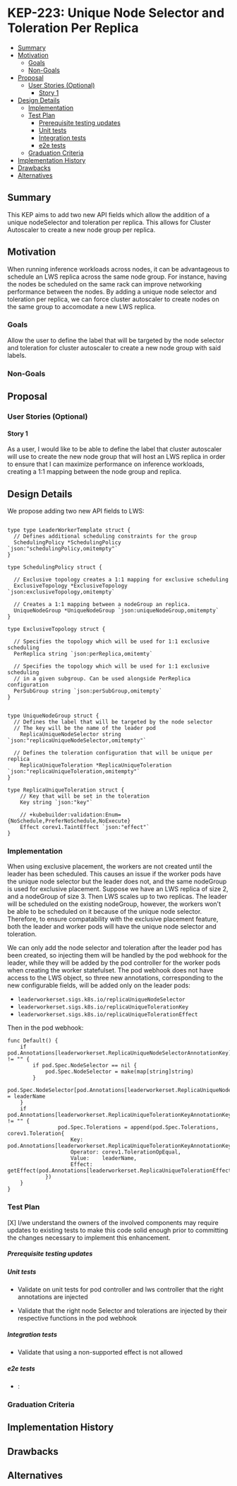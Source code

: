 # KEP-223: Unique Node Selector and Toleration Per Replica

<!--
This is the title of your KEP. Keep it short, simple, and descriptive. A good
title can help communicate what the KEP is and should be considered as part of
any review.
-->

<!--
A table of contents is helpful for quickly jumping to sections of a KEP and for
highlighting any additional information provided beyond the standard KEP
template.

Ensure the TOC is wrapped with
  <code>&lt;!-- toc --&rt;&lt;!-- /toc --&rt;</code>
tags, and then generate with `hack/update-toc.sh`.
-->

<!-- toc -->
- [Summary](#summary)
- [Motivation](#motivation)
  - [Goals](#goals)
  - [Non-Goals](#non-goals)
- [Proposal](#proposal)
  - [User Stories (Optional)](#user-stories-optional)
    - [Story 1](#story-1)
- [Design Details](#design-details)
  - [Implementation](#implementation)
  - [Test Plan](#test-plan)
      - [Prerequisite testing updates](#prerequisite-testing-updates)
      - [Unit tests](#unit-tests)
      - [Integration tests](#integration-tests)
      - [e2e tests](#e2e-tests)
  - [Graduation Criteria](#graduation-criteria)
- [Implementation History](#implementation-history)
- [Drawbacks](#drawbacks)
- [Alternatives](#alternatives)
<!-- /toc -->

## Summary

<!--
This section is incredibly important for producing high-quality, user-focused
documentation such as release notes or a development roadmap. It should be
possible to collect this information before implementation begins, in order to
avoid requiring implementors to split their attention between writing release
notes and implementing the feature itself. KEP editors and SIG Docs
should help to ensure that the tone and content of the `Summary` section is
useful for a wide audience.

A good summary is probably at least a paragraph in length.

Both in this section and below, follow the guidelines of the [documentation
style guide]. In particular, wrap lines to a reasonable length, to make it
easier for reviewers to cite specific portions, and to minimize diff churn on
updates.

[documentation style guide]: https://github.com/kubernetes/community/blob/master/contributors/guide/style-guide.md
-->
This KEP aims to add two new API fields which allow the addition of a unique nodeSelector and toleration per replica. This allows
for Cluster Autoscaler to create a new node group per replica.

## Motivation
When running inference workloads across nodes, it can be advantageous to schedule an LWS replica across the same node group. For instance,
having the nodes be scheduled on the same rack can improve networking performance between the nodes. By adding a unique node selector and 
toleration per replica, we can force cluster autoscaler to create nodes on the same group to accomodate a new LWS replica.

<!--
This section is for explicitly listing the motivation, goals, and non-goals of
this KEP.  Describe why the change is important and the benefits to users. The
motivation section can optionally provide links to [experience reports] to
demonstrate the interest in a KEP within the wider Kubernetes community.

[experience reports]: https://github.com/golang/go/wiki/ExperienceReports
-->

### Goals
<!--
List the specific goals of the KEP. What is it trying to achieve? How will we
know that this has succeeded?
-->
Allow the user to define the label that will be targeted by the node selector and toleration for cluster autoscaler to create a new node group with 
said labels.

### Non-Goals

<!--
What is out of scope for this KEP? Listing non-goals helps to focus discussion
and make progress.
-->

## Proposal

<!--
This is where we get down to the specifics of what the proposal actually is.
This should have enough detail that reviewers can understand exactly what
you're proposing, but should not include things like API designs or
implementation. What is the desired outcome and how do we measure success?.
The "Design Details" section below is for the real
nitty-gritty.
-->

### User Stories (Optional)

<!--
Detail the things that people will be able to do if this KEP is implemented.
Include as much detail as possible so that people can understand the "how" of
the system. The goal here is to make this feel real for users without getting
bogged down.
-->

#### Story 1
As a user, I would like to be able to define the label that cluster autoscaler will use to create the new node group that will host an LWS replica
in order to ensure that I can maximize performance on inference workloads, creating a 1:1 mapping between the node group and replica.


<!--
What are the caveats to the proposal?
What are some important details that didn't come across above?
Go in to as much detail as necessary here.
This might be a good place to talk about core concepts and how they relate.
-->
<!--
What are the risks of this proposal, and how do we mitigate? Think broadly.
For example, consider both security and how this will impact the larger
Kubernetes ecosystem.

How will security be reviewed, and by whom?

How will UX be reviewed, and by whom?

Consider including folks who also work outside the SIG or subproject.
-->

## Design Details

We propose adding two new API fields to LWS:

```golang

type type LeaderWorkerTemplate struct {
  // Defines additional scheduling constraints for the group
  SchedulingPolicy *SchedulingPolicy `json:"schedulingPolicy,omitempty"`
}

type SchedulingPolicy struct {

  // Exclusive topology creates a 1:1 mapping for exclusive scheduling
  ExclusiveTopology *ExclusiveTopology `json:exclusiveTopology,omitempty`
  
  // Creates a 1:1 mapping between a nodeGroup an replica.
  UniqueNodeGroup *UniqueNodeGroup `json:uniqueNodeGroup,omitempty`
}

type ExclusiveTopology struct {

  // Specifies the topology which will be used for 1:1 exclusive scheduling
  PerReplica string `json:perReplica,omitemty`

  // Specifies the topology which will be used for 1:1 exclusive scheduling 
  // in a given subgroup. Can be used alongside PerReplica configuration
  PerSubGroup string `json:perSubGroup,omitempty`
}


type UniqueNodeGroup struct {
  // Defines the label that will be targeted by the node selector
  // The key will be the name of the leader pod
	ReplicaUniqueNodeSelector string `json:"replicaUniqueNodeSelector,omitempty"`

  // Defines the toleration configuration that will be unique per replica
	ReplicaUniqueToleration *ReplicaUniqueToleration `json:"replicaUniqueToleration,omitempty"`
}

type ReplicaUniqueToleration struct {
    // Key that will be set in the toleration
	Key string `json:"key"`

	// +kubebuilder:validation:Enum={NoSchedule,PreferNoSchedule,NoExecute}
	Effect corev1.TaintEffect `json:"effect"`
}
```

### Implementation

When using exclusive placement, the workers are not created until the leader has been scheduled. This causes an issue 
if the worker pods have the unique node selector but the leader does not, and the same nodeGroup is used for exclusive placement. 
Suppose we have an LWS replica of size 2, and a nodeGroup of size 3. Then LWS scales up to two replicas. 
The leader will be scheduled on the existing nodeGroup, however, the workers won't be able to be scheduled on it because of the unique node selector.
Therefore, to ensure compatability with the exclusive placement feature, both the leader and worker pods will have the unique node selector and toleration.

We can only add the node selector and toleration after the leader pod has been created, so injecting them will be handled by the pod webhook for the leader,
while they will be added by the pod controller for the worker pods when creating the worker statefulset. The pod webhook does
not have access to the LWS object, so three new annotations, corresponding to the new configurable fields, will be added only on the leader pods:

* `leaderworkerset.sigs.k8s.io/replicaUniqueNodeSelector` 
* `leaderworkerset.sigs.k8s.io/replicaUniqueTolerationKey`
* `leaderworkerset.sigs.k8s.io/replicaUniqueTolerationEffect`


Then in the pod webhook:

```golang
func Default() {
    if pod.Annotations[leaderworkerset.ReplicaUniqueNodeSelectorAnnotationKey] != "" {
        if pod.Spec.NodeSelector == nil {
            pod.Spec.NodeSelector = make(map[string]string)
        }
        pod.Spec.NodeSelector[pod.Annotations[leaderworkerset.ReplicaUniqueNodeSelectorAnnotationKey]] = leaderName
    }
    if pod.Annotations[leaderworkerset.ReplicaUniqueTolerationKeyAnnotationKey] != "" {
                pod.Spec.Tolerations = append(pod.Spec.Tolerations, corev1.Toleration{
                    Key:      pod.Annotations[leaderworkerset.ReplicaUniqueTolerationKeyAnnotationKey],
                    Operator: corev1.TolerationOpEqual,
                    Value:    leaderName,
                    Effect:   getEffect(pod.Annotations[leaderworkerset.ReplicaUniqueTolerationEffectAnnotationKey]),
            })
    }
}
```
 
<!--
This section should contain enough information that the specifics of your
change are understandable. This may include API specs (though not always
required) or even code snippets. If there's any ambiguity about HOW your
proposal will be implemented, this is the place to discuss them.
-->

### Test Plan

<!--
**Note:** *Not required until targeted at a release.*
The goal is to ensure that we don't accept enhancements with inadequate testing.

All code is expected to have adequate tests (eventually with coverage
expectations). Please adhere to the [Kubernetes testing guidelines][testing-guidelines]
when drafting this test plan.

[testing-guidelines]: https://git.k8s.io/community/contributors/devel/sig-testing/testing.md
-->

[X] I/we understand the owners of the involved components may require updates to
existing tests to make this code solid enough prior to committing the changes necessary
to implement this enhancement.

##### Prerequisite testing updates

<!--
Based on reviewers feedback describe what additional tests need to be added prior
implementing this enhancement to ensure the enhancements have also solid foundations.
-->

##### Unit tests

<!--
In principle every added code should have complete unit test coverage, so providing
the exact set of tests will not bring additional value.
However, if complete unit test coverage is not possible, explain the reason of it
together with explanation why this is acceptable.
-->

<!--
Additionally, for Alpha try to enumerate the core package you will be touching
to implement this enhancement and provide the current unit coverage for those
in the form of:
- <package>: <date> - <current test coverage>
The data can be easily read from:
https://testgrid.k8s.io/sig-testing-canaries#ci-kubernetes-coverage-unit

This can inform certain test coverage improvements that we want to do before
extending the production code to implement this enhancement.
-->

- Validate on unit tests for pod controller and lws controller that the right annotations are injected

- Validate that the right node Selector and tolerations are injected by their respective functions in the pod webhook

##### Integration tests

<!--
Integration tests are contained in k8s.io/kubernetes/test/integration.
Integration tests allow control of the configuration parameters used to start the binaries under test.
This is different from e2e tests which do not allow configuration of parameters.
Doing this allows testing non-default options and multiple different and potentially conflicting command line options.
-->

<!--
This question should be filled when targeting a release.
For Alpha, describe what tests will be added to ensure proper quality of the enhancement.

For Beta and GA, add links to added tests together with links to k8s-triage for those tests:
https://storage.googleapis.com/k8s-triage/index.html
-->

- Validate that using a non-supported effect is not allowed

##### e2e tests

<!--
This question should be filled when targeting a release.
For Alpha, describe what tests will be added to ensure proper quality of the enhancement.

For Beta and GA, add links to added tests together with links to k8s-triage for those tests:
https://storage.googleapis.com/k8s-triage/index.html

We expect no non-infra related flakes in the last month as a GA graduation criteria.
-->

- <test>: <link to test coverage>

### Graduation Criteria

<!--

Clearly define what it means for the feature to be implemented and
considered stable.

If the feature you are introducing has high complexity, consider adding graduation
milestones with these graduation criteria:
- [Maturity levels (`alpha`, `beta`, `stable`)][maturity-levels]
- [Feature gate][feature gate] lifecycle
- [Deprecation policy][deprecation-policy]

[feature gate]: https://git.k8s.io/community/contributors/devel/sig-architecture/feature-gates.md
[maturity-levels]: https://git.k8s.io/community/contributors/devel/sig-architecture/api_changes.md#alpha-beta-and-stable-versions
[deprecation-policy]: https://kubernetes.io/docs/reference/using-api/deprecation-policy/
-->

## Implementation History

<!--
Major milestones in the lifecycle of a KEP should be tracked in this section.
Major milestones might include:
- the `Summary` and `Motivation` sections being merged, signaling SIG acceptance
- the `Proposal` section being merged, signaling agreement on a proposed design
- the date implementation started
- the first Kubernetes release where an initial version of the KEP was available
- the version of Kubernetes where the KEP graduated to general availability
- when the KEP was retired or superseded
-->

## Drawbacks

<!--
Why should this KEP _not_ be implemented?
-->

## Alternatives

<!--
What other approaches did you consider, and why did you rule them out? These do
not need to be as detailed as the proposal, but should include enough
information to express the idea and why it was not acceptable.
-->